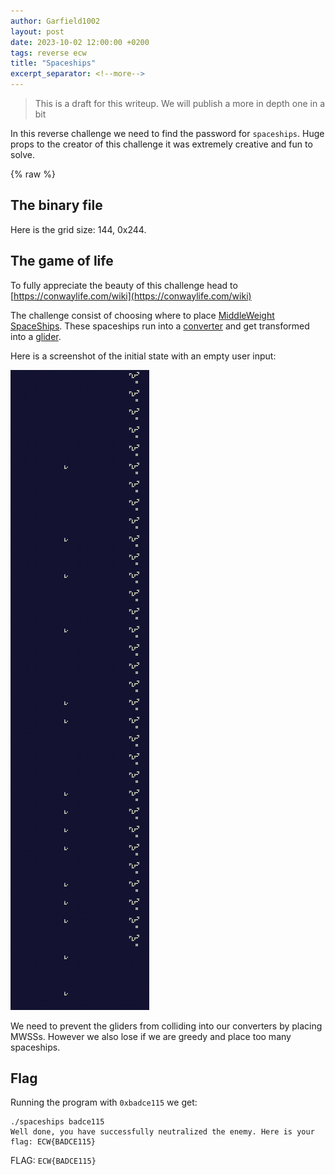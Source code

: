 ```yaml
---
author: Garfield1002
layout: post
date: 2023-10-02 12:00:00 +0200
tags: reverse ecw
title: "Spaceships"
excerpt_separator: <!--more-->
---
```


> This is a draft for this writeup. We will publish a more in depth one in a bit

In this reverse challenge we need to find the password for `spaceships`. Huge props to the creator of this challenge it was extremely creative and fun to solve.


<!--more-->
{% raw %}

## The binary file



Here is the grid size: 144, 0x244.


## The game of life

To fully appreciate the beauty of this challenge head to [https://conwaylife.com/wiki](https://conwaylife.com/wiki)

The challenge consist of choosing where to place [MiddleWeight SpaceShips](https://conwaylife.com/wiki/Middleweight_spaceship). These spaceships run into a [converter]() and get transformed into a [glider](https://conwaylife.com/wiki/Glider).

Here is a screenshot of the initial state with an empty user input:

![](/assets/ecw/spaceships/conway.png)

We need to prevent the gliders from colliding into our converters by placing MWSSs. However we also lose if we are greedy and place too many spaceships.

## Flag
Running the program with `0xbadce115` we get:

```
./spaceships badce115
Well done, you have successfully neutralized the enemy. Here is your flag: ECW{BADCE115}
```

FLAG: `ECW{BADCE115}`

